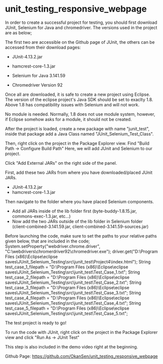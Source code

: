 # unit_testing_responsive_webpage

In order to create a successful project for testing, you should first download JUnit, Selenium for Java and chromedriver.
The versions used in the project are as below;

The first two are accessible on the Github page of JUnit, the others can be accessed from their download pages:
- JUnit-4.13.2.jar
- hamcrest-core-1.3.jar

- Selenium for Java 3.141.59

- Chromedriver Version 92

Once all are downloaded, it is safe to create a new project using Eclipse. The version of the eclipse project's 
Java SDK should be set to exaclty 1.8. Above 1.8 has compatibility issues with Selenium and will not work.

No module is needed. Normally, 1.8 does not use module system, however, if Eclipse somehow asks for a module,
it should not be created.

After the project is loaded, create a new package with name "junit_test",
inside that package add a Java Class named "JUnit_Selenium_Test_Class".

Then, right click on the project in the Package Explorer view. Find "Build Path -> Configure Build Path"
Here, we will add JUnit and Selenium to our project.

Click "Add External JARs" on the right side of the panel. 

First, add these two JARs from where you have downloaded/placed JUnit JARs. 
- JUnit-4.13.2.jar
- hamcrest-core-1.3.jar

Then navigate to the folder where you have placed Selenium components.
- Add all JARs inside of the lib folder first (byte-buddy-1.8.15.jar, commons-exec-1.3.jar, etc...)
- Now add the two JARs outside of the lib folder in Selenium folder (client-combined-3.141.59.jar, client-combined-3.141.59-sources.jar)


Before launching the code, make sure to set the paths to your relative paths given below, that are included in the code;
System.setProperty("webdriver.chrome.driver", "C:\\webdrivers\\chromerdriver92\\chromedriver.exe"); 
driver.get("D:\\Program Files (x86)\\Eclipse\\eclipse saves\\JUnit_Selenium_Testing\\src\\junit_test\\Project4\\index.html");
String test_case_1_filepath = "D:\\Program Files (x86)\\Eclipse\\eclipse saves\\JUnit_Selenium_Testing\\src\\junit_test\\Test_Case_1.txt";
String test_case_2_filepath = "D:\\Program Files (x86)\\Eclipse\\eclipse saves\\JUnit_Selenium_Testing\\src\\junit_test\\Test_Case_2.txt";
String test_case_3_filepath = "D:\\Program Files (x86)\\Eclipse\\eclipse saves\\JUnit_Selenium_Testing\\src\\junit_test\\Test_Case_3.txt";
String test_case_4_filepath = "D:\\Program Files (x86)\\Eclipse\\eclipse saves\\JUnit_Selenium_Testing\\src\\junit_test\\Test_Case_4.txt";
String test_case_5_filepath = "D:\\Program Files (x86)\\Eclipse\\eclipse saves\\JUnit_Selenium_Testing\\src\\junit_test\\Test_Case_5.txt";


The test project is ready to go!

To run the code with JUnit, right click on the project in the Package Explorer view and click
"Run As -> JUnit Test"

This step is also included in the demo video right at the beginning.



Github Page: https://github.com/OkanSen/unit_testing_responsive_webpage


